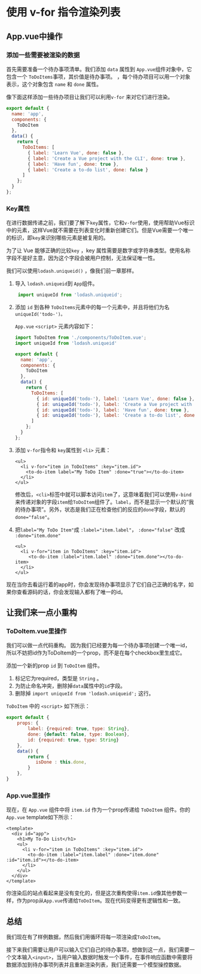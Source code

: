 # 使用 v-for 指令渲染列表

## App.vue中操作

### 添加一些需要被渲染的数据

首先需要准备一个待办事项清单。我们添加 `data` 属性到 `App.vue`组件对象中，它包含一个 `ToDoItems`事项，其价值是待办事项。 ，每个待办项目可以用一个对象表示，这个对象包含 `name` 和 `done` 属性。

像下面这样添加一些待办项目让我们可以利用`v-for` 来对它们进行渲染。

```javascript
export default {
  name: 'app',
  components: {
    ToDoItem
  },
  data() {
    return {
      ToDoItems: [
        { label: 'Learn Vue', done: false },
        { label: 'Create a Vue project with the CLI', done: true },
        { label: 'Have fun', done: true },
        { label: 'Create a to-do list', done: false }
      ]
    };
  }
};
```



### Key属性

在进行数据传递之前，我们要了解下`key`属性，它和`v-for`使用，使用帮助Vue标识中的元素，这样Vue就不需要在列表变化时重新创建它们。但是Vue需要一个唯一的标识，即`key`来识别哪些元素是被复用的。

为了让 Vue 能够正确的比较`key` ，key 属性需要是数字或字符串类型。使用名称字段不是好主意，因为这个字段会被用户控制，无法保证唯一性。

我们可以使用`lodash.uniqueid()` ，像我们前一章那样。

1. 导入 `lodash.uniqueid`到 `App`组件。

   ```js
    import uniqueId from 'lodash.uniqueid';
   ```

2. 添加 `id` 到各种 `ToDoItems`元素中的每一个元素中，并且将他们为名 `uniqueId('todo-')。`

   `App.vue` `<script>` 元素内容如下：

   ```js
   import ToDoItem from './components/ToDoItem.vue';
   import uniqueId from 'lodash.uniqueid'
   
   export default {
     name: 'app',
     components: {
       ToDoItem
     },
     data() {
       return {
         ToDoItems: [
           { id: uniqueId('todo-'), label: 'Learn Vue', done: false },
           { id: uniqueId('todo-'), label: 'Create a Vue project with the CLI', done: true },
           { id: uniqueId('todo-'), label: 'Have fun', done: true },
           { id: uniqueId('todo-'), label: 'Create a to-do list', done: false }
         ]
       };
     }
   };
   ```

3. 添加 `v-for`指令和 `key`属性到 `<li>` 元素：

   ```vue
   <ul>
     <li v-for="item in ToDoItems" :key="item.id">
       <to-do-item label="My ToDo Item" :done="true"></to-do-item>
     </li>
   </ul>
   ```

   修改后，`<cli>`标签中就可以脚本访问`item`了，这意味着我们可以使用`v-bind`来传递对象的字段`item`给`ToDoItem`组件了。`label`，而不是显示一个默认的“我的待办事项”。另外，状态是我们正在检查他们的反应的`done`字段，默认的`done="false"`。

4. 把`label="My ToDo Item"`成 `:label="item.label"`， `:done="false"` 改成 `:done="item.done"` 

   ```vue
   <ul>
     <li v-for="item in ToDoItems" :key="item.id">
        <to-do-item :label="item.label" :done="item.done"></to-do-item>
     </li>
   </ul>
   ```

现在当你去看运行着的app时，你会发现待办事项显示了它们自己正确的名字，如果你查看源码的话，你会发现输入都有了唯一的id。



## 让我们来一点小重构

### ToDoItem.vue里操作

我们可以做一点代码重构。 因为我们已经要为每一个待办事项创建一个唯一id，所以不妨把id作为ToDoItem的一个prop，而不是在每个checkbox里生成它。

添加一个新的prop `id` 到 `ToDoItem` 组件。

1. 标记它为required，类型是 `String` 。
2. 为防止命名冲突，删除掉`data`属性中的`id`字段。
3. 删除掉 `import uniqueId from 'lodash.uniqueid';` 这行。

`ToDoItem` 中的 `<script>` 如下所示：

```js
export default {
    props: {
        label: {required: true, type: String},
        done: {default: false, type: Boolean},
        id: {required: true, type: String}
    },
    data() {
        return {
           isDone : this.done,
        }
    },
}
```



### App.vue里操作

现在，在 `App.vue` 组件中将 `item.id` 作为一个prop传递给 `ToDoItem` 组件。你的 `App.vue` template如下所示：

```vue
<template>
  <div id="app">
    <h1>My To-Do List</h1>
    <ul>
      <li v-for="item in ToDoItems" :key="item.id">
        <to-do-item :label="item.label" :done="item.done" :id="item.id"></to-do-item>
      </li>
    </ul>
  </div>
</template>
```

你渲染后的站点看起来是没有变化的，但是这次重构使得`item.id`像其他参数一样，作为prop从`App.vue`传递给`ToDoItem`。现在代码变得更有逻辑性和一致。

## 总结

我们现在有了样例数据，然后我们用循环将每一项渲染成`ToDoItem`。

接下来我们需要让用户可以输入它们自己的待办事项，想做到这一点，我们需要一个文本输入`<input>`，当用户输入数据时触发一个事件，在事件响应函数中需要将数据添加到待办事项列表并且重新渲染列表，我们还需要一个模型操控数据。
